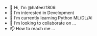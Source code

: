 - 👋 Hi, I’m @hafeez1806
- 👀 I’m interested in Development
- 🌱 I’m currently learning Python ML/DL/AI 
- 💞️ I’m looking to collaborate on ...
- 📫 How to reach me ...

<!---
hafeez1806/hafeez1806 is a ✨ special ✨ repository because its `README.md` (this file) appears on your GitHub profile.
You can click the Preview link to take a look at your changes.
--->

